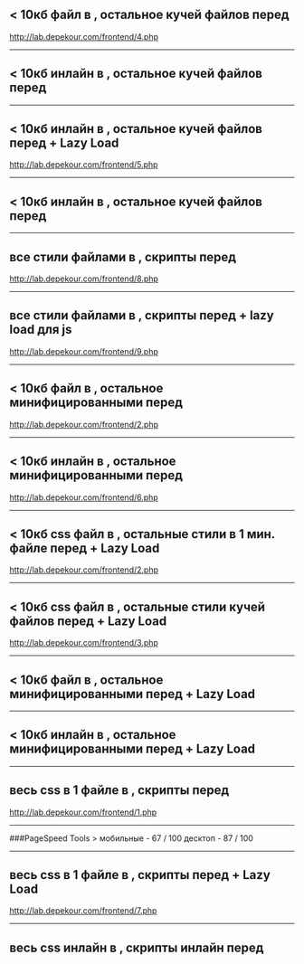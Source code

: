 ## < 10кб файл в <head>, остальное кучей файлов перед </body>
http://lab.depekour.com/frontend/4.php



<hr>




## < 10кб инлайн в <head>, остальное кучей файлов перед </body>



<hr>



## < 10кб инлайн в <head>, остальное кучей файлов перед </body>  + Lazy Load
http://lab.depekour.com/frontend/5.php



<hr>




## < 10кб инлайн в <head>, остальное кучей файлов перед </body>



<hr>




## все стили файлами в <head>, скрипты перед </body>
http://lab.depekour.com/frontend/8.php



<hr>



## все стили файлами в <head>, скрипты перед </body> + lazy load для js
http://lab.depekour.com/frontend/9.php



<hr>




##  < 10кб файл в <head>, остальное минифицированными перед </body>
http://lab.depekour.com/frontend/2.php



<hr>


## < 10кб инлайн в <head>, остальное минифицированными перед </body>
http://lab.depekour.com/frontend/6.php



<hr>


## < 10кб css файл в <head>, остальные стили в 1 мин. файле перед </body> + Lazy Load
http://lab.depekour.com/frontend/2.php


<hr>


## < 10кб css файл в <head>, остальные стили кучей файлов перед </body> + Lazy Load
http://lab.depekour.com/frontend/3.php



<hr>





## < 10кб файл в <head>, остальное минифицированными перед </body>  + Lazy Load




<hr>


## < 10кб инлайн в <head>, остальное минифицированными перед </body>  + Lazy Load



<hr>


## весь css в 1 файле в <head>, скрипты перед </body> 
http://lab.depekour.com/frontend/1.php


<hr>

###PageSpeed Tools > 
мобильные - 67 / 100 
десктоп - 87 / 100 

<hr>

## весь css в 1 файле в <head>, скрипты перед </body>  + Lazy Load
http://lab.depekour.com/frontend/7.php


<hr>


## весь css инлайн в <head>, скрипты инлайн перед </body>